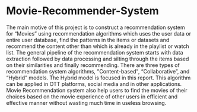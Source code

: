 # Movie-Recommender-System
  The main motive of this project is to construct a recommendation system for “Movies” using recommendation algorithms which uses the user data or entire user database, find the patterns in the items or datasets and recommend the content other than which is already in the playlist or watch list. The general pipeline of the recommendation system starts with data extraction followed by data processing and silting through the items based on their similarities and finally recommending. There are three types of recommendation system algorithms, "Content-based", “Collaborative”, and “Hybrid” models. The Hybrid model is focused in this report. This algorithm can be applied in OTT platforms, social media and in other applications. Movie Recommendation system also help users to find the movies of their choices based on the movie experience of other users in efficient and effective manner without wasting much time in useless browsing.
